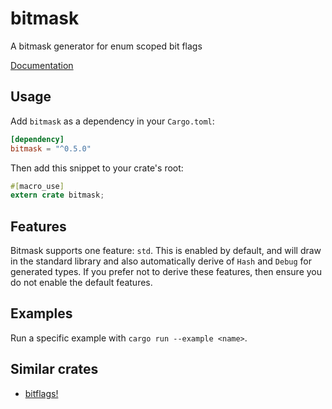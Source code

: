 # bitmask

A bitmask generator for enum scoped bit flags

[Documentation](https://docs.rs/bitmask)

## Usage

Add `bitmask` as a dependency in your `Cargo.toml`:

```toml
[dependency]
bitmask = "^0.5.0"
```

Then add this snippet to your crate's root:

```rust
#[macro_use]
extern crate bitmask;
```

## Features

Bitmask supports one feature: `std`. This is enabled by default, and will draw
in the standard library and also automatically derive of `Hash` and `Debug` for
generated types. If you prefer not to derive these features, then ensure you
do not enable the default features.

## Examples

Run a specific example with `cargo run --example <name>`.

## Similar crates

* [bitflags!](https://crates.io/crates/bitflags)
